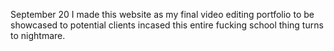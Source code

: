 September 20 I made this website as my final video editing portfolio 
to be showcased to potential clients incased 
this entire fucking school thing turns to nightmare.


